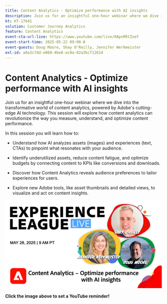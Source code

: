 ```yaml
---
title: Content Analytics - Optimize performance with AI insights
description: Join us for an insightful one-hour webinar where we dive into the transformative world of content analytics, powered by Adobe's cutting-edge AI technology. This session will explore how content analytics can revolutionize the way you measure, understand, and optimize content performance.
kt: KT-17641
solution: Customer Journey Analytics
feature: Content Analytics
event-cta-url-live: https://www.youtube.com/live/0ApnRRtZxeY
event-start-time: 2025-05-22 09:00-8
event-guests: Doug Moore, Shay O'Reilly, Jennifer Werkmeister
exl-id: a0a3c7dd-e060-4be8-ac9a-02a3bcf12614
---
```

# Content Analytics - Optimize performance with AI insights

Join us for an insightful one-hour webinar where we dive into the transformative world of content analytics, powered by Adobe's cutting-edge AI technology. This session will explore how content analytics can revolutionize the way you measure, understand, and optimize content performance. 

In this session you will learn how to:
 * Understand how AI analyzes assets (images) and experiences (text, CTAs) to pinpoint what resonates with your audience.

 * Identify underutilized assets, reduce content fatigue, and optimize budgets by connecting content to KPIs like conversions and downloads.

 * Discover how Content Analytics reveals audience preferences to tailor experiences for users.

 * Explore new Adobe tools, like asset thumbnails and detailed views, to visualize and act on content insights.

[![ExL LIVE May 22 2025](assets/ExL-LIVE-May-28-2025-WebBanner.jpg)](https://www.youtube.com/live/FSlE6HeCWyQ)

**Click the image above to set a YouTube reminder!**
